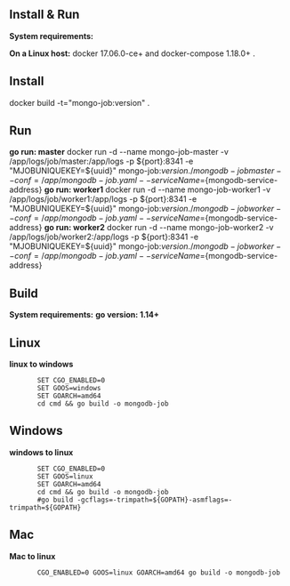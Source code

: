 ## Install & Run
**System requirements:**

**On a Linux host:** docker 17.06.0-ce+ and docker-compose 1.18.0+ .
## Install
  docker build -t="mongo-job:version" .
## Run
**go run: master**
  docker run -d --name mongo-job-master -v /app/logs/job/master:/app/logs  -p ${port}:8341 -e "MJOBUNIQUEKEY=${uuid}"  mongo-job:${version} ./mongodb-job master --conf=/app/mongodb-job.yaml --serviceName=${mongodb-service-address}
**go run: worker1**
  docker run -d --name mongo-job-worker1 -v /app/logs/job/worker1:/app/logs -p ${port}:8341  -e "MJOBUNIQUEKEY=${uuid}" mongo-job:${version} ./mongodb-job worker --conf=/app/mongodb-job.yaml --serviceName=${mongodb-service-address}
**go run: worker2**
  docker run -d --name mongo-job-worker2 -v /app/logs/job/worker2:/app/logs -p ${port}:8341  -e "MJOBUNIQUEKEY=${uuid}" mongo-job:${version} ./mongodb-job worker --conf=/app/mongodb-job.yaml --serviceName=${mongodb-service-address}

## Build 
**System requirements:** 
**go version: 1.14+**
## Linux 
**linux to windows**
```    
       SET CGO_ENABLED=0  
       SET GOOS=windows
       SET GOARCH=amd64
       cd cmd && go build -o mongodb-job
```

## Windows
**windows to linux**
```    
       SET CGO_ENABLED=0  
       SET GOOS=linux
       SET GOARCH=amd64
       cd cmd && go build -o mongodb-job
       #go build -gcflags=-trimpath=${GOPATH}-asmflags=-trimpath=${GOPATH}
```
## Mac
**Mac to linux**
```    
       CGO_ENABLED=0 GOOS=linux GOARCH=amd64 go build -o mongodb-job
```
   
